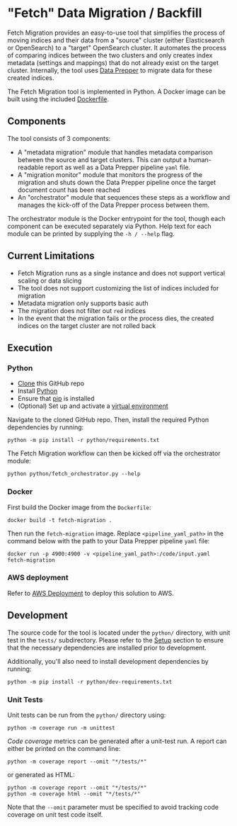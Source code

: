 # "Fetch" Data Migration / Backfill

Fetch Migration provides an easy-to-use tool that simplifies the process of moving indices and their data from a 
"source" cluster (either Elasticsearch or OpenSearch) to a "target" OpenSearch cluster. It automates the process of 
comparing indices between the two clusters and only creates index metadata (settings and mappings) that do not already 
exist on the target cluster. Internally, the tool uses [Data Prepper](https://github.com/opensearch-project/data-prepper) 
to migrate data for these created indices.

The Fetch Migration tool is implemented in Python.
A Docker image can be built using the included [Dockerfile](./Dockerfile).

## Components

The tool consists of 3 components:
* A "metadata migration" module that handles metadata comparison between the source and target clusters. 
This can output a human-readable report as well as a Data Prepper pipeline `yaml` file.
* A "migration monitor" module that monitors the progress of the migration and shuts down the Data Prepper pipeline 
once the target document count has been reached
* An "orchestrator" module that sequences these steps as a workflow and manages the kick-off of the Data Prepper 
process between them.

The orchestrator module is the Docker entrypoint for the tool, though each component can be executed separately 
via Python. Help text for each module can be printed by supplying the `-h / --help` flag.

## Current Limitations

* Fetch Migration runs as a single instance and does not support vertical scaling or data slicing
* The tool does not support customizing the list of indices included for migration
* Metadata migration only supports basic auth
* The migration does not filter out `red` indices
* In the event that the migration fails or the process dies, the created indices on the target cluster are not rolled back

## Execution

### Python

* [Clone](https://docs.github.com/en/repositories/creating-and-managing-repositories/cloning-a-repository) this GitHub repo
* Install [Python](https://www.python.org/)
* Ensure that [pip](https://pip.pypa.io/en/stable/installation/#) is installed
* (Optional) Set up and activate a [virtual environment](https://packaging.python.org/en/latest/tutorials/installing-packages/#creating-and-using-virtual-environments)

Navigate to the cloned GitHub repo. Then, install the required Python dependencies by running:

```shell
python -m pip install -r python/requirements.txt
```

The Fetch Migration workflow can then be kicked off via the orchestrator module:

```shell
python python/fetch_orchestrator.py --help
```

### Docker

First build the Docker image from the `Dockerfile`:

```shell
docker build -t fetch-migration .
```

Then run the `fetch-migration` image.
Replace `<pipeline_yaml_path>` in the command below with the path to your Data Prepper pipeline `yaml` file:

```shell
docker run -p 4900:4900 -v <pipeline_yaml_path>:/code/input.yaml fetch-migration
```

### AWS deployment

Refer to [AWS Deployment](../deployment/README.md) to deploy this solution to AWS.

## Development

The source code for the tool is located under the `python/` directory, with unit test in the `tests/` subdirectory. 
Please refer to the [Setup](#setup) section to ensure that the necessary dependencies are installed prior to development.

Additionally, you'll also need to install development dependencies by running:

```shell
python -m pip install -r python/dev-requirements.txt
```

### Unit Tests

Unit tests can be run from the `python/` directory using:

```shell
python -m coverage run -m unittest
```

_Code coverage_ metrics can be generated after a unit-test run. A report can either be printed on the command line:

```shell
python -m coverage report --omit "*/tests/*"
```

or generated as HTML:

```shell
python -m coverage report --omit "*/tests/*"
python -m coverage html --omit "*/tests/*"
```

Note that the `--omit` parameter must be specified to avoid tracking code coverage on unit test code itself.